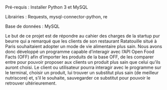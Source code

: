 Pré-requis : Installer Python 3 et MySQL

Librairies : Requests, mysql-connector-python, re

Base de données : MySQL

Le but de ce projet est de répondre au cahier des charges de la startup pur beurre qui a remarqué que les clients de son restaurant Ratatouille situé à Paris souhaitaient adopter un mode de vie alimentaire plus sain.
Nous avons donc développé un programme capable d’interagir avec l’API Open Food Facts (OFF) afin d’importer les produits de la base OFF, de les comparer entre pour pouvoir proposer aux clients un produit plus sain que celui qu’ils auront choisi. Le client ou utilisateur pourra interagir avec le programme sur le terminal, choisir un produit, lui trouver un substitut plus sain (de meilleur nutriscore) et, s’il le souhaite, sauvegarder ce substitut pour pouvoir le retrouver ultérieurement.
